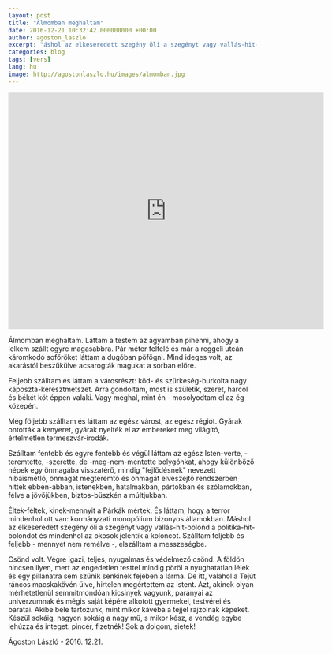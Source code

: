 ```yaml
---
layout: post
title: "Álmomban meghaltam"
date: 2016-12-21 10:32:42.000000000 +00:00
author: agoston_laszlo
excerpt: "áshol az elkeseredett szegény öli a szegényt vagy vallás-hit-bolond a politika-hit-bolondot és mindenhol az okosok jelentik a koloncot."
categories: blog
tags: [vers]
lang: hu
image: http://agostonlaszlo.hu/images/almomban.jpg
---
```


<iframe src="https://player.vimeo.com/video/196625555" width="640" height="480" frameborder="0" webkitallowfullscreen mozallowfullscreen allowfullscreen></iframe>

Álmomban meghaltam. Láttam a testem az ágyamban pihenni, ahogy a lelkem szállt egyre magasabbra. Pár méter felfelé és már a reggeli utcán káromkodó sofőröket láttam a dugóban pöfögni. Mind ideges volt, az akarástól beszűkülve acsarogták magukat a sorban előre.

Feljebb szálltam és láttam a városrészt: köd- és szürkeség-burkolta nagy káposzta-keresztmetszet. Arra gondoltam, most is születik, szeret, harcol és békét köt éppen valaki. Vagy meghal, mint én - mosolyodtam el az ég közepén.

Még följebb szálltam és láttam az egész várost, az egész régiót. Gyárak ontották a kenyeret, gyárak nyelték el az embereket meg világító, értelmetlen termeszvár-irodák.

Szálltam fentebb és egyre fentebb és végül láttam az egész Isten-verte, -teremtette, -szerette, de -meg-nem-mentette bolygónkat, ahogy különböző népek egy önmagába visszatérő, mindig "fejlődésnek" nevezett hibaismétlő, önmagát megteremtő és önmagát elveszejtő rendszerben hittek ebben-abban, istenekben, hatalmakban, pártokban és szólamokban, félve a jövőjükben, biztos-büszkén a múltjukban.

Éltek-féltek, kinek-mennyit a Párkák mértek. És láttam, hogy a terror mindenhol ott van: kormányzati monopólium bizonyos államokban. Máshol az elkeseredett szegény öli a szegényt vagy vallás-hit-bolond a politika-hit-bolondot és mindenhol az okosok jelentik a koloncot.
Szálltam feljebb és feljebb - mennyet nem remélve -, elszálltam a messzeségbe.

Csönd volt. Végre igazi, teljes, nyugalmas és védelmező csönd. A földön nincsen ilyen, mert az engedetlen testtel mindig pöröl a nyughatatlan lélek és egy pillanatra sem szűnik senkinek fejében a lárma. De itt, valahol a Tejút ráncos macskakövén ülve, hirtelen megértettem az istent. Azt, akinek olyan mérhetetlenül semmitmondóan kicsinyek vagyunk, parányai az univerzumnak és mégis saját képére alkotott gyermekei, testvérei és barátai. Akibe bele tartozunk, mint mikor kávéba a tejjel rajzolnak képeket. Készül sokáig, nagyon sokáig a nagy mű, s mikor kész, a vendég egybe lehúzza és integet: pincér, fizetnék! Sok a dolgom, sietek!

Ágoston László - 2016. 12.21.
